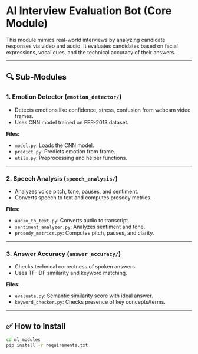 # AI Interview Evaluation Bot (Core Module)

This module mimics real-world interviews by analyzing candidate responses via video and audio. It evaluates candidates based on facial expressions, vocal cues, and the technical accuracy of their answers.

---

## 🔍 Sub-Modules

### 1. Emotion Detector (`emotion_detector/`)
- Detects emotions like confidence, stress, confusion from webcam video frames.
- Uses CNN model trained on FER-2013 dataset.

**Files:**
- `model.py`: Loads the CNN model.
- `predict.py`: Predicts emotion from frame.
- `utils.py`: Preprocessing and helper functions.

---

### 2. Speech Analysis (`speech_analysis/`)
- Analyzes voice pitch, tone, pauses, and sentiment.
- Converts speech to text and computes prosody metrics.

**Files:**
- `audio_to_text.py`: Converts audio to transcript.
- `sentiment_analyzer.py`: Analyzes sentiment and tone.
- `prosody_metrics.py`: Computes pitch, pauses, and clarity.

---

### 3. Answer Accuracy (`answer_accuracy/`)
- Checks technical correctness of spoken answers.
- Uses TF-IDF similarity and keyword matching.

**Files:**
- `evaluate.py`: Semantic similarity score with ideal answer.
- `keyword_checker.py`: Checks presence of key concepts/terms.

---

## ✅ How to Install

```bash
cd ml_modules
pip install -r requirements.txt
